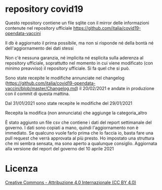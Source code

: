 # repository covid19
Questo repository contiene un file sqlite con il mirror delle informazioni contenute nel repository ufficiale https://github.com/italia/covid19-opendata-vaccini

Il db è aggiornato il prima possibile, ma non si risponde né della bontà né dell'aggiornamento dei dati stessi

Non c'è nessuna garanzia, né implicita né esplicita sulla aderenza al repository ufficiale, soprattutto nel momento in cui viene modificato (con minimo preavviso) il repository ufficiale. 
Si fa quel che si può.

Sono state recepite le modifiche annunciate nel changelog (https://github.com/italia/covid19-opendata-vaccini/blob/master/Changelog.md) il 20/02/2021 e andate in produzione con il commit di questa mattina.

Dal 31/01/2021 sono state recepite le modifiche del 29/01/2021

Recepita la modifica (non annunciata) che aggiunge la categoria_altro

È stato aggiunto un file csv che contiene i dati del report settimanale del governo. I dati sono copiati a mano, quindi l'aggiornamento non è immediato. Se qualcuno vuole farlo prima che lo faccia io, basta fare una pull request che verrà approvata al più presto. Ho impostato una struttura che mi sembra sensata, ma sono aperto a qualunque consiglio.
Aggiornata alla versione del report del governo del 10 aprile 2021

# Licenza 

[Creative Commons - Attribuzione 4.0 Internazionale (CC BY 4.0)](https://creativecommons.org/licenses/by/4.0/deed.it)
